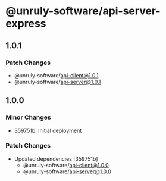 # @unruly-software/api-server-express

## 1.0.1

### Patch Changes

- @unruly-software/api-client@1.0.1
- @unruly-software/api-server@1.0.1

## 1.0.0

### Minor Changes

- 359751b: Initial deployment

### Patch Changes

- Updated dependencies [359751b]
  - @unruly-software/api-client@1.0.0
  - @unruly-software/api-server@1.0.0
